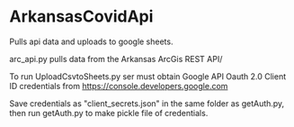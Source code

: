 # ArkansasCovidApi
Pulls api data and uploads to google sheets.


arc_api.py pulls data from the Arkansas ArcGis REST API/



To run UploadCsvtoSheets.py ser must obtain Google API Oauth 2.0 Client ID credentials from https://console.developers.google.com

Save credentials as "client_secrets.json" in the same folder as getAuth.py, then run getAuth.py to make pickle file of credentials. 


